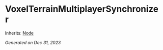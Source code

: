 # VoxelTerrainMultiplayerSynchronizer

Inherits: [Node](https://docs.godotengine.org/en/stable/classes/class_node.html)



_Generated on Dec 31, 2023_
